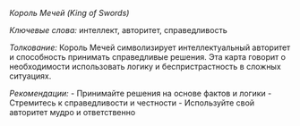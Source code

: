 *Король Мечей \(King of Swords\)*

*Ключевые слова:* интеллект, авторитет, справедливость

*Толкование:* 
Король Мечей символизирует интеллектуальный авторитет и способность принимать справедливые решения\. Эта карта говорит о необходимости использовать логику и беспристрастность в сложных ситуациях\.

*Рекомендации:*
\- Принимайте решения на основе фактов и логики
\- Стремитесь к справедливости и честности
\- Используйте свой авторитет мудро и ответственно
